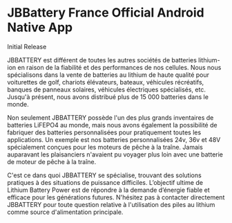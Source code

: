 # JBBattery France Official Android Native App

Initial Release

JBBATTERY est différent de toutes les autres sociétés de batteries lithium-ion en raison de la fiabilité et des performances de nos cellules. Nous nous spécialisons dans la vente de batteries au lithium de haute qualité pour voiturettes de golf, chariots élévateurs, bateaux, véhicules récréatifs, banques de panneaux solaires, véhicules électriques spécialisés, etc. Jusqu'à présent, nous avons distribué plus de 15 000 batteries dans le monde.

Non seulement JBBATTERY possède l'un des plus grands inventaires de batteries LiFEPO4 au monde, mais nous avons également la possibilité de fabriquer des batteries personnalisées pour pratiquement toutes les applications. Un exemple est nos batteries personnalisées 24v, 36v et 48V spécialement conçues pour les moteurs de pêche à la traîne. Jamais auparavant les plaisanciers n'avaient pu voyager plus loin avec une batterie de moteur de pêche à la traîne.

C'est ce dans quoi JBBATTERY se spécialise, trouvant des solutions pratiques à des situations de puissance difficiles. L’objectif ultime de Lithium Battery Power est de répondre à la demande d’énergie fiable et efficace pour les générations futures. N'hésitez pas à contacter directement JBBATTERY pour toute question relative à l'utilisation des piles au lithium comme source d'alimentation principale.
